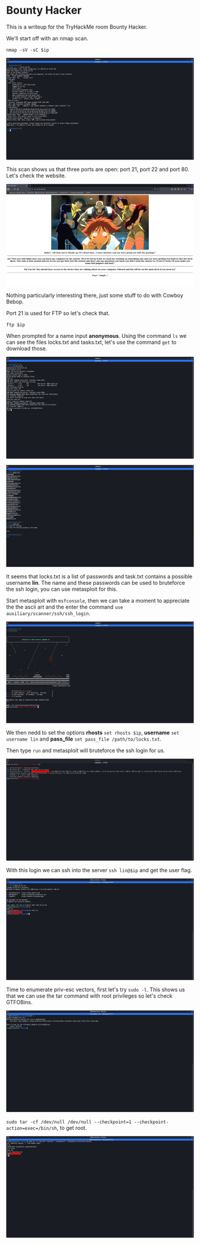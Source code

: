 # **Bounty Hacker**

This is a writeup for the TryHackMe room Bounty Hacker.

We'll start off with an nmap scan.

```
nmap -sV -sC $ip
```

![nmap_scan](assets/images/bounty-hacker/nmap_scan_img.png)


This scan shows us that three ports are open: port 21, port 22 and port 80. Let's check the website.

![web_page](assets/images/bounty-hacker/webpage.png)

Nothing particularly interesting there, just some stuff to do with Cowboy Bebop.

Port 21 is used for FTP so let's check that.

```
ftp $ip
```

When prompted for a name input **anonymous**. Using the command `ls` we can see the files locks.txt and tasks.txt, let's use the command `get` to download those.

![ftp_pic](assets/images/bounty-hacker/ftp.png)

![text_files](assets/images/bounty-hacker/textfiles.png)

It seems that locks.txt is a list of passwords and task.txt contains a possible username **lin**. The name and these passwords can be used to bruteforce the ssh login, you can use metasploit for this.

Start metasploit with `msfconsole`, then we can take a moment to appreciate the the ascii art and the enter the command `use auxiliary/scanner/ssh/ssh_login`.

![metasploit1](assets/images/bounty-hacker/metasploit1.png)

We then nedd to set the options **rhosts** `set rhosts $ip`, **username** `set username lin` and **pass_file** `set pass_file /path/to/locks.txt`.

Then type `run` and metasploit will bruteforce the ssh login for us.

![metasploit2](assets/images/bounty-hacker/metasploit2.png)

With this login we can ssh into the server `ssh lin@$ip` and get the user flag.

![user_flag](assets/images/bounty-hacker/flag1.png)

Time to enumerate priv-esc vectors, first let's try `sudo -l`. This shows us that we can use the tar command with root privileges so let's check GTFOBins.

![sudo-l](assets/images/bounty-hacker/sudo-l.png)

`sudo tar -cf /dev/null /dev/null --checkpoint=1 --checkpoint-action=exec=/bin/sh`, to get root.

![root_flag](assets/images/bounty-hacker/root.png)
